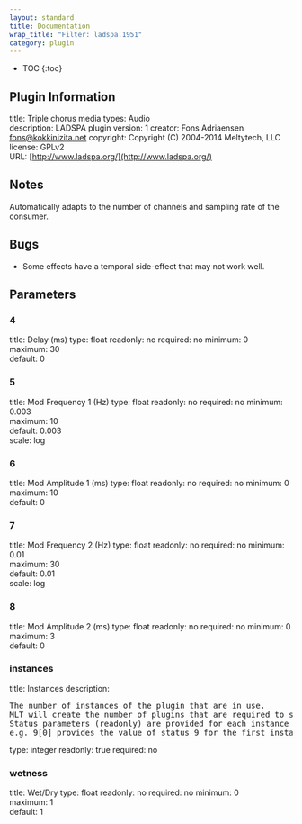 ```yaml
---
layout: standard
title: Documentation
wrap_title: "Filter: ladspa.1951"
category: plugin
---
```

* TOC
{:toc}

## Plugin Information

title: Triple chorus
media types:
Audio  
description: LADSPA plugin
version: 1
creator: Fons Adriaensen <fons@kokkinizita.net>
copyright: Copyright (C) 2004-2014 Meltytech, LLC  
license: GPLv2  
URL: [http://www.ladspa.org/](http://www.ladspa.org/)  

## Notes

Automatically adapts to the number of channels and sampling rate of the consumer.

## Bugs

* Some effects have a temporal side-effect that may not work well.


## Parameters

### 4

title: Delay (ms)  type: float
readonly: no
required: no
minimum: 0  
maximum: 30  
default: 0  

### 5

title: Mod Frequency 1 (Hz)  type: float
readonly: no
required: no
minimum: 0.003  
maximum: 10  
default: 0.003  
scale: log  

### 6

title: Mod Amplitude 1 (ms)  type: float
readonly: no
required: no
minimum: 0  
maximum: 10  
default: 0  

### 7

title: Mod Frequency 2 (Hz)  type: float
readonly: no
required: no
minimum: 0.01  
maximum: 30  
default: 0.01  
scale: log  

### 8

title: Mod Amplitude 2 (ms)  type: float
readonly: no
required: no
minimum: 0  
maximum: 3  
default: 0  

### instances

title: Instances  description:
<pre>
The number of instances of the plugin that are in use.
MLT will create the number of plugins that are required to support the number of audio channels.
Status parameters (readonly) are provided for each instance and are accessed by specifying the instance number after the identifier (starting at zero).
e.g. 9[0] provides the value of status 9 for the first instance.
</pre>
type: integer
readonly: true
required: no

### wetness

title: Wet/Dry  type: float
readonly: no
required: no
minimum: 0  
maximum: 1  
default: 1  

